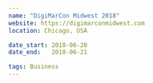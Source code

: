 ```yaml
---
name: "DigiMarCon Midwest 2018"
website: https://digimarconmidwest.com
location: Chicago, USA

date_start: 2018-06-20
date_end:   2018-06-21

tags: Business
---
```

